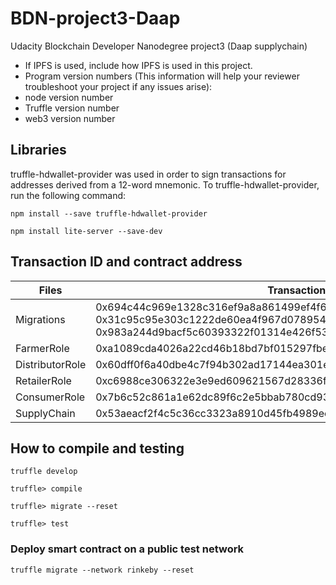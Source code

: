 # BDN-project3-Daap
Udacity Blockchain Developer Nanodegree project3 (Daap supplychain)
- If IPFS is used, include how IPFS is used in this project.
- Program version numbers (This information will help your reviewer troubleshoot your project if any issues arise):
- node version number
- Truffle version number
- web3 version number

## Libraries
truffle-hdwallet-provider was used in order to sign transactions for addresses derived from a 12-word mnemonic.
To truffle-hdwallet-provider, run the following command:

`npm install --save truffle-hdwallet-provider`

`npm install lite-server --save-dev`

## Transaction ID and contract address
| Files | Transaction ID | Contract address |
| ------------- | ------------- | ------------- |
| Migrations | 0x694c44c969e1328c316ef9a8a861499ef4f6b384eab5d6d9869d1718d0f3ae11, <br />0x31c95c95e303c1222de60ea4f967d078954f896b699ba9c8f7834fe77ab78dda, <br /> 0x983a244d9bacf5c60393322f01314e426f53dd23552484e868e8afc3d67d516e | 0xe24914f85e880e4677d0dbdd926849e012da7698 | 
| FarmerRole | 0xa1089cda4026a22cd46b18bd7bf015297fbe56bc5ca74110961041efe4da16b4 | 0xf36c5d3a7fb6347839ce50b4425c4e58777e4c49 |
| DistributorRole | 0x60dff0f6a40dbe4c7f94b302ad17144ea301e4a31d1126e5e1005e23e85f6407 | 0x7a7bc0d53f44537ad3f094f0fcbb820037bb259e |
| RetailerRole | 0xc6988ce306322e3e9ed609621567d28336f7019ae56757ba3804613ce299b665 | 0x22f81ce821e6049cceef758fc7c015aec40d139e |
| ConsumerRole | 0x7b6c52c861a1e62dc89f6c2e5bbab780cd939b74eec040be0a34fe5c52dec4d1 | 0x1dd994676037ba894ef5d8dc7b348e1b7dd56ac4 |
| SupplyChain | 0x53aeacf2f4c5c36cc3323a8910d45fb4989ee16a9bde3fe5fc109300f5d7a031 | 0x2f8fb38f8a908a187bd03ac6d58b93d7df57c373 |


## How to compile and testing
`truffle develop`

`truffle> compile`

`truffle> migrate --reset`

`truffle> test`

### Deploy smart contract on a public test network
`truffle migrate --network rinkeby --reset`
